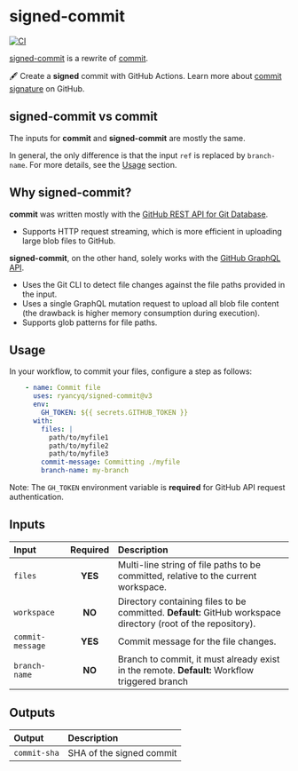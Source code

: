 # signed-commit
[![CI][ci_badge]][ci_workflows]

[signed-commit](https://github.com/ryancyq/signed-commit) is a rewrite of [commit](https://github.com/swinton/commit).

:fountain_pen: Create a **signed** commit with GitHub Actions. Learn more about [commit signature](https://docs.github.com/en/authentication/managing-commit-signature-verification/about-commit-signature-verification) on GitHub.

## signed-commit vs commit
The inputs for **commit** and **signed-commit** are mostly the same.

In general, the only difference is that the input `ref` is replaced by `branch-name`. For more details, see the [Usage](#usage) section.

## Why signed-commit?

**commit** was written mostly with the [GitHub REST API for Git Database](https://docs.github.com/en/rest/git).

- Supports HTTP request streaming, which is more efficient in uploading large blob files to GitHub.

**signed-commit**, on the other hand, solely works with the [GitHub GraphQL API](https://docs.github.com/en/graphql).

- Uses the Git CLI to detect file changes against the file paths provided in the input.
- Uses a single GraphQL mutation request to upload all blob file content (the drawback is higher memory consumption during execution).
- Supports glob patterns for file paths.

## Usage
In your workflow, to commit your files, configure a step as follows:

```yaml
    - name: Commit file
      uses: ryancyq/signed-commit@v3
      env:
        GH_TOKEN: ${{ secrets.GITHUB_TOKEN }}
      with:
        files: |
          path/to/myfile1
          path/to/myfile2
          path/to/myfile3
        commit-message: Committing ./myfile
        branch-name: my-branch
```

Note: The `GH_TOKEN` environment variable is **required** for GitHub API request authentication.

## Inputs
| Input | Required | Description |
| :--- | :---: | :---  |
| `files` | **YES** | Multi-line string of file paths to be committed, relative to the current workspace.|
| `workspace` | **NO** | Directory containing files to be committed. **Default:** GitHub workspace directory (root of the repository). |
| `commit-message` | **YES** | Commit message for the file changes. |
| `branch-name` | **NO** | Branch to commit, it must already exist in the remote. **Default:** Workflow triggered branch |

## Outputs
| Output | Description |
| :--- | :--- |
| `commit-sha` | SHA of the signed commit |

[ci_badge]: https://github.com/ryancyq/signed-commit/actions/workflows/ci.yml/badge.svg
[ci_workflows]: https://github.com/ryancyq/signed-commit/actions/workflows/ci.yml

